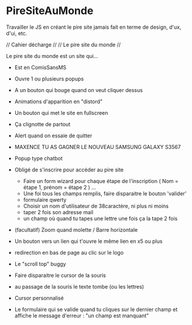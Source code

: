 # PireSiteAuMonde
Travailler le JS en créant le pire site jamais fait en terme de design, d'ux, d'ui, etc. 


// Cahier décharge //
// Le pire site du monde //

Le pire site du monde est un site qui...

* Est en ComisSansMS
* Ouvre 1 ou plusieurs popups
* A un bouton qui bouge quand on veut cliquer dessus
* Animations d'apparition en "distord"
* Un bouton qui met le site en fullscreen
* Ça clignotte de partout
* Alert quand on essaie de quitter
* MAXENCE TU AS GAGNER LE NOUVEAU SAMSUNG GALAXY S3567
* Popup type chatbot
* Obligé de s'inscrire pour accéder au pire site
    * Faire un form wizard pour chaque étape de l'inscription ( Nom = étape 1, prénom = étape 2 ) ...
    * Une foi tous les champs remplis, faire disparaitre le bouton 'valider'
    * formulaire qwerty
    * Choisir un nom d'utilisateur de 38caractère, ni plus ni moins
    * taper 2 fois son adresse mail
    * un champ où quand tu tapes une lettre une fois ça la tape 2 fois

* (facultatif) Zoom quand molette / Barre horizontale
* Un bouton vers un lien qui t'ouvre le même lien en x5 ou plus
* redirection en bas de page au clic sur le logo
* Le "scroll top" buggy
* Faire disparaitre le cursor de la souris
* au passage de la souris le texte tombe (ou les lettres)
* Cursor personnalisé
* Le formulaire qui se valide quand tu cliques sur le dernier champ et affiche le message d'erreur : "un champ est manquant"
